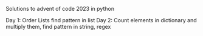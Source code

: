 Solutions to advent of code 2023 in python

Day 1: Order Lists find pattern in list
Day 2: Count elements in dictionary and multiply them, find pattern in string, regex